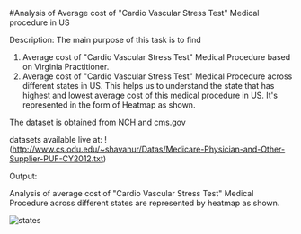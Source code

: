 #Analysis of Average cost of "Cardio Vascular Stress Test" Medical procedure in US

Description: The main purpose of this task is to find
1. Average cost of "Cardio Vascular Stress Test" Medical Procedure based on Virginia Practitioner.
2. Average cost of "Cardio Vascular Stress Test" Medical Procedure across different states in US. This helps us to understand the state that has highest and lowest average cost of this medical procedure in US. It's represented in the form of Heatmap as shown.

The dataset is obtained from NCH and cms.gov

datasets available live at: !(http://www.cs.odu.edu/~shavanur/Datas/Medicare-Physician-and-Other-Supplier-PUF-CY2012.txt)

Output:

Analysis of average cost of "Cardio Vascular Stress Test" Medical Procedure across different states are represented by heatmap as shown.


![states](https://cloud.githubusercontent.com/assets/11856540/16246478/5d788a5c-37d3-11e6-84bd-a3637bc737a8.JPG)
